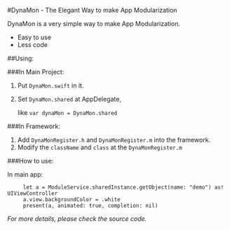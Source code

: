 #DynaMon - The Elegant Way to make App Modularization

DynaMon is a very simple way to make App Modularization.
* Easy to use
* Less code

##Using:

###In Main Project:
1. Put `DynaMon.swift` in it.
2. Set `DynaMon.shared` at AppDelegate,

   like `var dynaMon = DynaMon.shared`

###In Framework:
1. Add `DynaMonRegister.h` and `DynaMonRegister.m` into the framework.
2. Modify the `className` and `class` at the `DynaMonRegister.m`

###How to use:

In main app:

         let a = ModuleService.sharedInstance.getObject(name: "demo") as! UIViewController
         a.view.backgroundColor = .white
         present(a, animated: true, completion: nil)

*For more details, please check the source code.*
